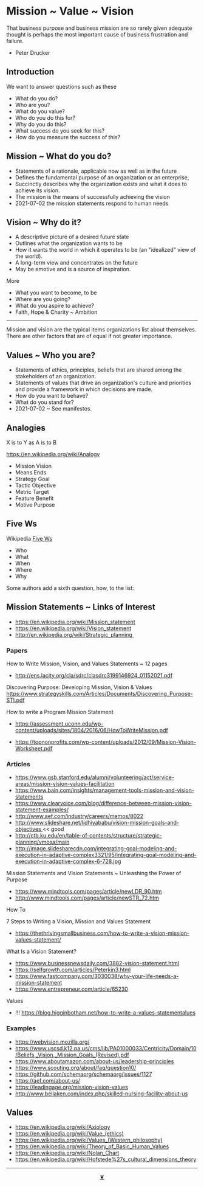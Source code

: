 # Mission ~ Value ~ Vision

That business purpose and business mission are so rarely given adequate thought is
perhaps the most important cause of business frustration and failure.

* Peter Drucker

## Introduction

We want to answer questions such as these

* What do you do?
* Who are you?
* What do you value?
* Who do you do this for?
* Why do you do this?
* What success do you seek for this?
* How do you measure the success of this?


## Mission ~ What do you do?

* Statements of a rationale, applicable now as well as in the future
* Defines the fundamental purpose of an organization or an enterprise,
* Succinctly describes why the organization exists and what it does to achieve its vision.
* The mission is the means of successfully achieving the vision
* 2021-07-02 the mission statements respond to human needs

## Vision ~ Why do it?

* A descriptive picture of a desired future state
* Outlines what the organization wants to be
* How it wants the world in which it operates to be (an "idealized" view of the world).
* A long-term view and concentrates on the future
* May be emotive and is a source of inspiration.

More

* What you want to become, to be
* Where are you going?
* What do you aspire to achieve?
* Faith, Hope & Charity ~ Ambition

***

Mission and vision are the typical items organizations list about themselves. There are other factors that are of equal if not greater importance.


## Values ~ Who you are?

* Statements of ethics, principles, beliefs that are shared among the stakeholders of an organization.
* Statements of values that drive an organization's culture and priorities and provide a framework in which decisions are made.
* How do you want to behave?
* What do you stand for?
* 2021-07-02 ~ See manifestos.



## Analogies

X is to Y as A is to B

https://en.wikipedia.org/wiki/Analogy

* Mission	Vision
* Means		Ends
* Strategy	Goal
* Tactic	Objective
* Metric	Target
* Feature	Benefit
* Motive	Purpose


## Five Ws

Wikipedia [Five Ws]( https://en.wikipedia.org/wiki/Five_Ws )

* Who
* What
* When
* Where
* Why

Some authors add a sixth question, how, to the list:


## Mission Statements ~ Links of Interest

* https://en.wikipedia.org/wiki/Mission_statement
* https://en.wikipedia.org/wiki/Vision_statement
* http://en.wikipedia.org/wiki/Strategic_planning 

### Papers

How to Write Mission, Vision, and Values Statements ~ 12 pages
* http://ens.lacity.org/cla/sdrc/clasdrc3199146924_01152021.pdf

Discovering Purpose: Developing Mission, Vision & Values
https://www.strategyskills.com/Articles/Documents/Discovering_Purpose-STI.pdf

How to write a Program Mission Statement

* https://assessment.uconn.edu/wp-content/uploads/sites/1804/2016/06/HowToWriteMission.pdf

* https://topnonprofits.com/wp-content/uploads/2012/09/Mission-Vision-Worksheet.pdf


### Articles

* https://www.gsb.stanford.edu/alumni/volunteering/act/service-areas/mission-vision-values-facilitation
* https://www.bain.com/insights/management-tools-mission-and-vision-statements
* https://www.clearvoice.com/blog/difference-between-mission-vision-statement-examples/
* http://www.aef.com/industry/careers/memos/8022
* http://www.slideshare.net/lidhiyababu/vision-mission-goals-and-objectives << good
* http://ctb.ku.edu/en/table-of-contents/structure/strategic-planning/vmosa/main
* http://image.slidesharecdn.com/integrating-goal-modeling-and-execution-in-adaptive-complex3321/95/integrating-goal-modeling-and-execution-in-adaptive-complex-6-728.jpg

Mission Statements and Vision Statements ~ Unleashing the Power of Purpose
* https://www.mindtools.com/pages/article/newLDR_90.htm
* http://www.mindtools.com/pages/article/newSTR_72.htm


How To

7 Steps to Writing a Vision, Mission and Values Statement
* https://thethrivingsmallbusiness.com/how-to-write-a-vision-mission-values-statement/

What Is a Vision Statement?

* https://www.businessnewsdaily.com/3882-vision-statement.html
* https://selfgrowth.com/articles/Peterkin3.html
* https://www.fastcompany.com/3030038/why-your-life-needs-a-mission-statement
* https://www.entrepreneur.com/article/65230

Values

* !!! https://blog.higginbotham.net/how-to-write-a-values-statementalues


### Examples

* https://webvision.mozilla.org/
* https://www.uscsd.k12.pa.us/cms/lib/PA01000033/Centricity/Domain/10/Beliefs,_Vision,_Mission_Goals_(Revised).pdf
* https://www.aboutamazon.com/about-us/leadership-principles
* https://www.scouting.org/about/faq/question10/
* https://github.com/schemaorg/schemaorg/issues/1127
* https://aef.com/about-us/
* https://leadingage.org/mission-vision-values
* http://www.bellaken.com/index.php/skilled-nursing-facility-about-us


## Values

* https://en.wikipedia.org/wiki/Axiology
* https://en.wikipedia.org/wiki/Value_(ethics)
* https://en.wikipedia.org/wiki/Values_(Western_philosophy)
* https://en.wikipedia.org/wiki/Theory_of_Basic_Human_Values
* https://en.wikipedia.org/wiki/Nolan_Chart
* https://en.wikipedia.org/wiki/Hofstede%27s_cultural_dimensions_theory



***

<center title="Hello! Click me to go up to the top" ><a class=aDingbat href=javascript:window.scrollTo(0,0);> ❦ </a></center>


